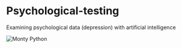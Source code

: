 # Psychological-testing
Examining psychological data (depression) with artificial intelligence

![Monty Python](https://kotapoint.in/wp-content/uploads/2023/09/ds-3.gif)


